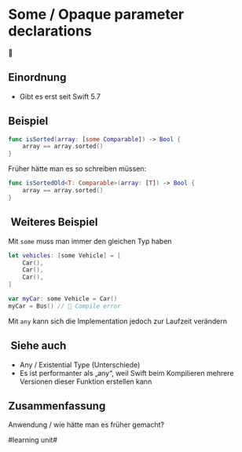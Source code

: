 # Some / Opaque parameter declarations
🚗

## Einordnung

- Gibt es erst seit Swift 5.7

## Beispiel

```swift
func isSorted(array: [some Comparable]) -> Bool {
    array == array.sorted()
}
```

Früher hätte man es so schreiben müssen:

```swift
func isSortedOld<T: Comparable>(array: [T]) -> Bool {
    array == array.sorted()
}
```


##  Weiteres Beispiel

Mit `some` muss man immer den gleichen Typ haben

```swift
let vehicles: [some Vehicle] = [ 
    Car(),
    Car(),
    Car(),
]

```

```swift
var myCar: some Vehicle = Car()
myCar = Bus() // 🔴 Compile error
```

Mit `any` kann sich die Implementation jedoch zur Laufzeit verändern

##  Siehe auch

- Any / Existential Type (Unterschiede)
- Es ist performanter als „any“, weil Swift beim Kompilieren mehrere Versionen dieser Funktion erstellen kann

## Zusammenfassung
Anwendung / wie hätte man es früher gemacht?


#learning unit#